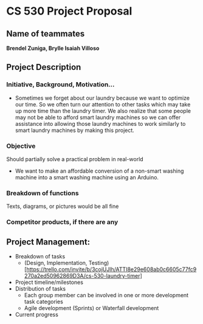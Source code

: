 # CS 530 Project Proposal
## Name of teammates
**Brendel Zuniga, Brylle Isaiah Villoso**

## Project Description
### Initiative, Background, Motivation…
-	Sometimes we forget about our laundry because we want to optimize our time. So we often turn our attention to other tasks which may take up more time than the laundry timer. We also realize that some people may not be able to afford smart laundry machines so we can offer assistance into allowing those laundry machines to work similarly to smart laundry machines by making this project.

### Objective
Should partially solve a practical problem in real-world
-	We want to make an affordable conversion of a non-smart washing machine into a smart washing machine using an Arduino. 

### Breakdown of functions
Texts, diagrams, or pictures would be all fine

### Competitor products, if there are any

## Project Management:
- Breakdown of tasks
  - (Design, Implementation, Testing)[https://trello.com/invite/b/3cojUJlh/ATTI8e29e608ab0c6605c77fc9270a2ed50962869D3A/cs-530-laundry-timer]
- Project timeline/milestones
- Distribution of tasks
  - Each group member can be involved in one or more development task categories
  - Agile development (Sprints) or Waterfall development
- Current progress
